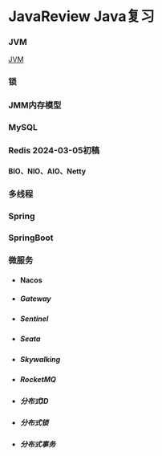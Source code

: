 # JavaReview Java复习

### JVM
[JVM](https://viewer.diagrams.net/?tags=%7B%7D&target=blank&highlight=0000ff&layers=1&nav=1&title=JVM.drawio#Uhttps%3A%2F%2Fraw.githubusercontent.com%2F3anLouYouGu1%2FJavaReview%2Fmain%2F10.JVM%2FJVM.drawio)

### 锁

### JMM内存模型

### MySQL

### Redis 2024-03-05初稿

#### BIO、NIO、AIO、Netty

### 多线程

### Spring

### SpringBoot

### 微服务
-   #### Nacos

- ##### Gateway

- ##### Sentinel

- ##### Seata

- ##### Skywalking

- ##### RocketMQ

- ##### 分布式ID

- ##### 分布式锁

- ##### 分布式事务

  

  #### 

  #### 

  #### 

  #### 

  #### 

  #### 

  #### 
